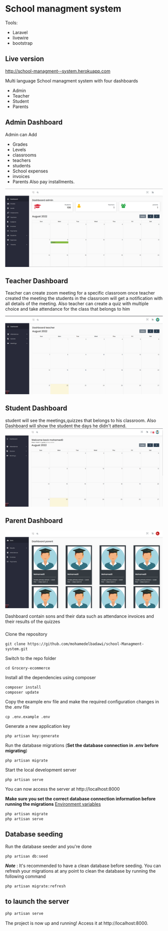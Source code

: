 
# School managment system

Tools: 
- Laravel
- livewire
- bootstrap
## Live version
http://school-managment--system.herokuapp.com

Multi language School managment system with four dashboards

- Admin
- Teacher
- Student
- Parents

## Admin Dashboard 

Admin can Add 
 - Grades
 - Levels
 - classrooms
 - teachers
 - students
 - School expenses
 - invoices
 -  Parents
 Also pay installments.
 
![This is an image](https://github.com/mohamedelbadawi/school-Managment-system/blob/main/admin.png?raw=true)

## Teacher Dashboard
Teacher can create zoom meeting for a specific classroom once teacher created the meeting the students in the classroom will get a notification with all details of the meeting.
Also teacher can create a quiz with multiple choice and take attendance for the class that belongs to him


![This is an image](https://github.com/mohamedelbadawi/school-Managment-system/blob/main/teacher.png?raw=true)
## Student Dashboard 
student will see the meetings,quizzes that belongs to his classroom.
Also Dashboard will show the student the days he didn't attend.
![This is an image](https://github.com/mohamedelbadawi/school-Managment-system/blob/main/student.png?raw=true)


## Parent Dashboard
![This is an image](https://github.com/mohamedelbadawi/school-Managment-system/blob/main/parent.png?raw=true)

Dashboard contain sons and their data such as attendance invoices and their results of the quizzes
###

Clone the repository

    git clone https://github.com/mohamedelbadawi/school-Managment-system.git

Switch to the repo folder

    cd Grocery-ecommerce

Install all the dependencies using composer

    composer install
    composer update

Copy the example env file and make the required configuration changes in the .env file

    cp .env.example .env

Generate a new application key

    php artisan key:generate


Run the database migrations (**Set the database connection in .env before migrating**)

    php artisan migrate

Start the local development server

    php artisan serve

You can now access the server at http://localhost:8000


**Make sure you set the correct database connection information before running the migrations** [Environment variables](#environment-variables)

    php artisan migrate
    php artisan serve

## Database seeding

Run the database seeder and you're done

    php artisan db:seed

***Note*** : It's recommended to have a clean database before seeding. You can refresh your migrations at any point to clean the database by running the following command

    php artisan migrate:refresh
    





## to launch the server
```bash
php artisan serve
```
The  project is now up and running! Access it at http://localhost:8000.
